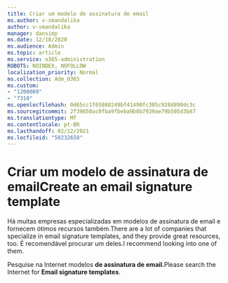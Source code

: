 ```yaml
---
title: Criar um modelo de assinatura de email
ms.author: v-smandalika
author: v-smandalika
manager: dansimp
ms.date: 12/18/2020
ms.audience: Admin
ms.topic: article
ms.service: o365-administration
ROBOTS: NOINDEX, NOFOLLOW
localization_priority: Normal
ms.collection: Adm_O365
ms.custom:
- "1200009"
- "7310"
ms.openlocfilehash: 0d65cc1f65860249bf41490fc305c928d890dc3c
ms.sourcegitcommit: 2f39850ac0fba9fbeba9b8b7939ae79b505d3b67
ms.translationtype: MT
ms.contentlocale: pt-BR
ms.lasthandoff: 02/12/2021
ms.locfileid: "50232658"
---
```

# <a name="create-an-email-signature-template"></a><span data-ttu-id="86041-102">Criar um modelo de assinatura de email</span><span class="sxs-lookup"><span data-stu-id="86041-102">Create an email signature template</span></span>

<span data-ttu-id="86041-103">Há muitas empresas especializadas em modelos de assinatura de email e fornecem ótimos recursos também.</span><span class="sxs-lookup"><span data-stu-id="86041-103">There are a lot of companies that specialize in email signature templates, and they provide great resources, too.</span></span> <span data-ttu-id="86041-104">É recomendável procurar um deles.</span><span class="sxs-lookup"><span data-stu-id="86041-104">I recommend looking into one of them.</span></span>

<span data-ttu-id="86041-105">Pesquise na Internet modelos **de assinatura de email.**</span><span class="sxs-lookup"><span data-stu-id="86041-105">Please search the Internet for **Email signature templates**.</span></span>